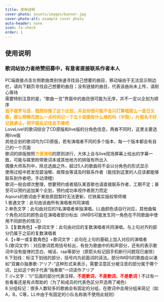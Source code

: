 ```yaml
---
title: 使用说明
cover-photo: assets/images/banner.jpg
cover-photo-alt: example cover photo
auto-header: none
icon: fa-check
order: 1
---
```


<h2>使用说明</h2>
<h3>歌词站协力者绝赞招募中，有意者直接联系作者本人</h3>
<p>PC端直接点击左侧歌曲类别快速寻找自己想要的曲目，移动端由于无法显示侧边栏，请向下翻页寻找自己想要的曲目；没有链接的曲目，代表该曲尚未上传，请耐心等待<br />
需要特别注意的是，“歌曲一览”界面中的曲目很可能为无序，并不一定以企划为顺序<br />
<b><font color="orange">我不做罗马音，既然你推了这个企划，并且你很可能不会只打算唱那么一首日文歌，那么稍微花那么一点时间记一下五十音图有什么难的吗（半恼），片假名不好记我承认，把平假名记住总不难吧</font></b><br />
LoveLive!的歌词综合了CD原版和live版的分角色信息，两者不同时，这里主要选用live版<br />
其他企划的歌词均为CD原版，若有演唱者不同的多个版本，每一个版本都会有自己的一个页面<br />
歌词的排版按照<b><font color="orange">方便演唱</font></b>的原则进行，大体上会与live现场屏幕上给出的字幕一致，可能与碟里附带歌词本或其他地方的排版有所出入<br />
偶像大师系列中，除总选曲之外，超过5人的歌曲将不会以分角色的形式显示<br />
使用过程中若发现碧油唧、故障虫等请及时联系作者（能找到这里的人应该都能够联系到作者吧，手动滑稽）<br />
歌词一般会顺次整理，想要预约或者插队某首歌也请直接联系作者，工期不定；甚至可以预约追加某个企划，预约成功率视作者厨力而定<br />
Aqours的歌词由于某些原因暂时无法更新，烂铁属实版权带师嗷<br />
1.普通文字：此句由该曲所有演唱者共同演唱<br />
2.单色文字：此句由对应的1名演唱者单独演唱，LL曲颜色请自行对应，其他曲每个角色对应的颜色会在演唱者部分标出（IM@S可能发生同一角色在不同歌曲中使用不同颜色的情况）<br />
3.【复数角色】+歌词文字：此句由对应的复数演唱者共同演唱，与上句对齐的部分仍属于之前的复数演唱者<br />
4.【+单一或复数角色】+歌词文字：此句在上句的基础上加入对应的演唱者<br />
5.(歌词文字)：对应歌词若用括号标出，有些为歌曲中的和声部分，还有的表示歌词中没有旋律的念白、喊话、rap等部分（原箭头标记因手机断行问题现已废除）<br />
6.下划线：标注下划线的部分，括号内为前面词的读法。部分IM@S的歌曲会以诸如“双翼の独奏歌-アリア-”这种形式来表示，需要注意区分被注音的部分属于哪个词，比如这个例子代表“独奏歌”一词读作アリア<br />
7. //+文字：“//”后面的部分代表注释，<b><font color="red">不是歌词，不是歌词，不是歌词！</font></b>不过有一些看看还是有点帮助的（为了和成员的代表色区分开选用了褐色）<br />
8.分组标记：很多人数较多的歌曲会有固定的分组，在歌词中会用分组来简记（如A，B，C等，LL中由于有固定的小队名称故不使用此规则）</p>
